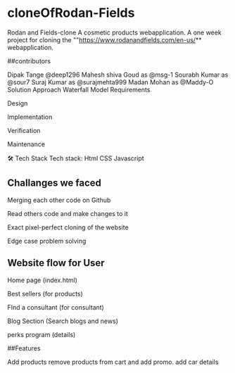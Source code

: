 # cloneOfRodan-Fields

Rodan and Fields-clone
A cosmetic products webapplication.
A one week project for cloning the ""https://www.rodanandfields.com/en-us/** webapplication.

##contributors

Dipak Tange @deep1296
Mahesh shiva Goud as @msg-1
Sourabh Kumar as @sour7
Suraj Kumar as @surajmehta999
Madan Mohan as @Maddy-O
Solution Approach
Waterfall Model
Requirements

Design

Implementation

Verification

Maintenance

🛠 Tech Stack
Tech stack: Html CSS Javascript

## Challanges we faced
Merging each other code on Github

Read others code and make changes to it

Exact pixel-perfect cloning of the website

Edge case problem solving

## Website flow for User
Home page (index.html)

Best sellers (for products)

FInd a consultant (for consultant)

Blog Section (Search blogs and news)

perks program (details)

##Features

Add products
remove products from cart and add promo.
add car details
